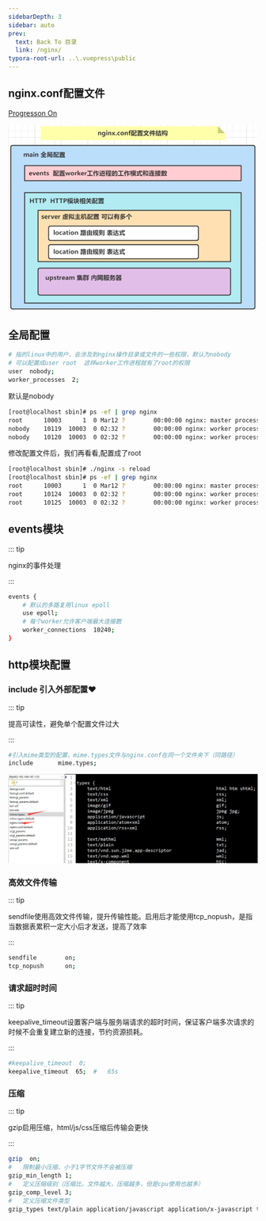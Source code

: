 ```yaml
---
sidebarDepth: 3
sidebar: auto
prev:
  text: Back To 目录
  link: /nginx/
typora-root-url: ..\.vuepress\public
---
```




## nginx.conf配置文件

[Progresson On](https://www.processon.com/view/link/62f2a1ad5653bb1344cca1fa)

![image-20220810020213337](/images/nginx/image-20220810020213337.png)



## 全局配置

```sh
# 指的linux中的用户，会涉及到nginx操作目录或文件的一些权限，默认为nobody
# 可以配置成user root  这样worker工作进程就有了root的权限
user  nobody;
worker_processes  2;
```

默认是nobody

```sh
[root@localhost sbin]# ps -ef | grep nginx
root      10003      1  0 Mar12 ?        00:00:00 nginx: master process ./nginx
nobody    10119  10003  0 02:32 ?        00:00:00 nginx: worker process
nobody    10120  10003  0 02:32 ?        00:00:00 nginx: worker process
```
修改配置文件后，我们再看看,配置成了root

```sh
[root@localhost sbin]# ./nginx -s reload  
[root@localhost sbin]# ps -ef | grep nginx
root      10003      1  0 Mar12 ?        00:00:00 nginx: master process ./nginx
root      10124  10003  0 02:32 ?        00:00:00 nginx: worker process
root      10125  10003  0 02:32 ?        00:00:00 nginx: worker process
```



## events模块

::: tip

nginx的事件处理

:::

```sh
events {
    # 默认的多路复用linux epoll
    use	epoll;
    # 每个worker允许客户端最大连接数
    worker_connections  10240;
}
```

## http模块配置

### include 引入外部配置❤️

::: tip

提高可读性，避免单个配置文件过大

:::

```sh
#引入mime类型的配置，mime.types文件与nginx.conf在同一个文件夹下（同路径）
include       mime.types;
```

![image-20220810022820855](/images/nginx/image-20220810022820855.png)



### 高效文件传输

::: tip

sendfile使用高效文件传输，提升传输性能。启用后才能使用tcp_nopush，是指当数据表累积一定大小后才发送，提高了效率

:::

```sh
sendfile        on;
tcp_nopush      on;
```

### 请求超时时间

::: tip

keepalive_timeout设置客户端与服务端请求的超时时间，保证客户端多次请求的时候不会重复建立新的连接，节约资源损耗。

:::

```sh
#keepalive_timeout  0;
keepalive_timeout  65;	#	65s
```

### 压缩

::: tip

gzip启用压缩，html/js/css压缩后传输会更快

:::

```sh
gzip  on;
#	限制最小压缩，小于1字节文件不会被压缩
gzip_min_length 1;
#	定义压缩级别（压缩比，文件越大，压缩越多，但是cpu使用也越多）
gzip_comp_level 3;
#	定义压缩文件类型
gzip_types text/plain application/javascript application/x-javascript text/css application/xml text/javascript application/x-httpd-php image/jpeg  image/gif  image/png application/json;

```

